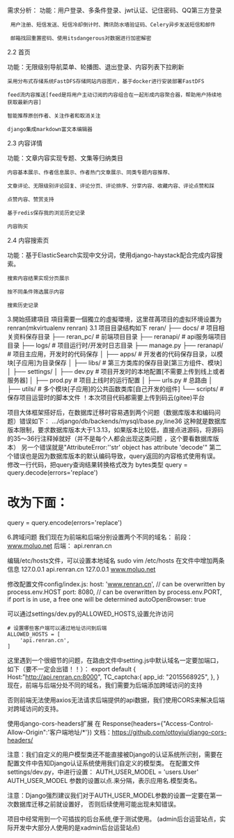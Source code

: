 需求分析：
功能：用户登录、多条件登录、jwt认证、记住密码、QQ第三方登录

     用户注册、短信发送、短信冷却倒计时、腾讯防水墙验证码、Celery异步发送短信和邮件

     邮箱找回重置密码、使用itsdangerous对数据进行加密解密
2.2 首页

功能：无限级别导航菜单、轮播图、退出登录、内容列表下拉刷新

    采用分布式存储系统FastDFS存储网站内容图片，基于docker进行安装部署FastDFS

    feed流内容推送[feed是将用户主动订阅的内容组合在一起形成内容聚合器，帮助用户持续地获取最新内容]

    智能推荐原创作者、关注作者和取消关注

    django集成markdown富文本编辑器

2.3 内容详情

功能：文章内容实现专题、文集等归纳类目

    内容基本展示、作者信息展示、作者热门文章展示、同类专题内容推荐、

    文章评论、无限级别评论回复、评论分页、评论排序、分享内容、收藏内容、评论点赞和踩

    点赞内容、赞赏支持

    基于redis保存我的浏览历史记录

    内容购买
2.4 内容搜索页

功能：基于ElasticSearch实现中文分词，使用django-haystack配合完成内容搜索。

    搜索内容结果实现分页展示

    按不同条件筛选展示内容

    搜索历史记录
3.開始搭建項目
項目需要一個獨立的虛擬環境，这里荏苒项目的虚拟环境设置为renran(mkvirtualenv renran)
3.1 项目目录结构如下
    reran/
  ├── docs/          # 项目相关资料保存目录
  ├── reran_pc/     # 前端项目目录
  ├── reranapi/      # api服务端项目目录
       ├── logs/          # 项目运行时/开发时日志目录
       ├── manage.py
       ├── reranapi/      # 项目主应用，开发时的代码保存
       │    ├── apps/      # 开发者的代码保存目录，以模块[子应用]为目录保存
       │    ├── libs/      # 第三方类库的保存目录[第三方组件、模块]
       │    ├── settings/
       │         ├── dev.py   # 项目开发时的本地配置[不需要上传到线上或者服务器]
       │         ├── prod.py  # 项目上线时的运行配置
       │    ├── urls.py    # 总路由
       │    ├── utils/     # 多个模块[子应用]的公共函数类库[自己开发的组件]
       └── scripts/       # 保存项目运营时的脚本文件
！本次项目代码都需要上传到码云(gitee)平台

项目大体框架搭好后，在数据库迁移时容易遇到两个问题（数据库版本和编码问题）错误如下：
.../django/db/backends/mysql/base.py,line36
这种就是数据库版本限制，要求数据库版本大于1.3.13，如果版本比较低，直接点进源码，将源码的35～36行注释掉就好（并不是每个人都会出现这类问题
，这个要看数据库版本）
另一个错误就是"AttributeError:''str' object has attribute 'decode'"
第二个错误也是因为数据库版本的默认编码导致，query返回的内容格式使用有误。
修改一行代码，把query查询结果转换格式改为 bytes类型
query = query.decode(errors='replace')
# 改为下面：
query = query.encode(errors='replace')

6.跨域问题
我们现在为前端和后端分别设置两个不同的域名：
前段： www.moluo.net
后端： api.renran.cn

编辑/etc/hosts文件，可以设置本地域名
sudo vim /etc/hosts
在文件中增加两条信息
127.0.0.1   api.renran.cn
127.0.0.1   www.moluo.net

修改配置文件config/index.js:
host: 'www.renran.cn', // can be overwritten by process.env.HOST
port: 8080, // can be overwritten by process.env.PORT, if port is in use, a free one will be determined
autoOpenBrowser: true

可以通过settings/dev.py的ALLOWED_HOSTS,设置允许访问

    # 设置哪些客户端可以通过地址访问到后端
    ALLOWED_HOSTS = [
        'api.renran.cn',
    ]
这里遇到一个很细节的问题，在路由文件中setting.js中默认域名一定要加端口，如下（要不一定会出错！！）：
export default {
  Host:"http://api.renran.cn:8000",
  TC_captcha:{
    app_id: "2015568925",
  },
}
现在，前端与后端分处不同的域名，我们需要为后端添加跨域访问的支持

否则前端无法使用axios无法请求后端提供的api数据，我们使用CORS来解决后端对跨域访问的支持。

使用django-cors-headers扩展
在 Response(headers={"Access-Control-Allow-Origin":'客户端地址/*'})
文档：https://github.com/ottoyiu/django-cors-headers/

注意：我们自定义的用户模型类还不能直接被Django的认证系统所识别，需要在配置文件中告知Django认证系统使用我们自定义的模型类。
在配置文件settings/dev.py，中进行设置：
AUTH_USER_MODEL = 'users.User'
AUTH_USER_MODEL 参数的设置以点.来分隔，表示应用名.模型类名。

注意：Django强烈建议我们对于AUTH_USER_MODEL参数的设置一定要在第一次数据库迁移之前就设置好，
否则后续使用可能出现未知错误。

项目中经常用到一个可插拔的后台系统,便于测试使用。
(admin后台运营站点，实际开发中大部分人使用的是xadmin后台运营站点)
